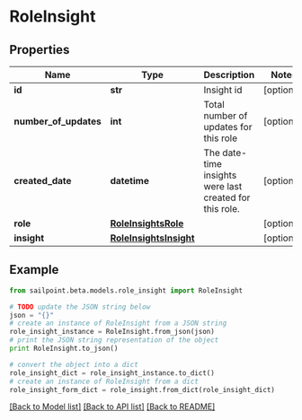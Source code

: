 # RoleInsight


## Properties

Name | Type | Description | Notes
------------ | ------------- | ------------- | -------------
**id** | **str** | Insight id | [optional] 
**number_of_updates** | **int** | Total number of updates for this role | [optional] 
**created_date** | **datetime** | The date-time insights were last created for this role. | [optional] 
**role** | [**RoleInsightsRole**](RoleInsightsRole.md) |  | [optional] 
**insight** | [**RoleInsightsInsight**](RoleInsightsInsight.md) |  | [optional] 

## Example

```python
from sailpoint.beta.models.role_insight import RoleInsight

# TODO update the JSON string below
json = "{}"
# create an instance of RoleInsight from a JSON string
role_insight_instance = RoleInsight.from_json(json)
# print the JSON string representation of the object
print RoleInsight.to_json()

# convert the object into a dict
role_insight_dict = role_insight_instance.to_dict()
# create an instance of RoleInsight from a dict
role_insight_form_dict = role_insight.from_dict(role_insight_dict)
```
[[Back to Model list]](../README.md#documentation-for-models) [[Back to API list]](../README.md#documentation-for-api-endpoints) [[Back to README]](../README.md)


